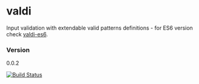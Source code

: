 # valdi
Input validation with extendable valid patterns definitions - for ES6 version check [valdi-es6](https://github.com/martinswiderski/valdi-es6).

### Version

0.0.2

[![Build Status](https://travis-ci.org/martinswiderski/valdi.svg?branch=master)](https://travis-ci.org/martinswiderski/valdi)



